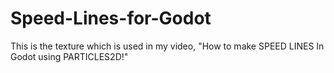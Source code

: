 # Speed-Lines-for-Godot
This is the texture which is used in my video, "How to make SPEED LINES In Godot using PARTICLES2D!"
